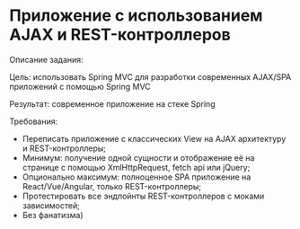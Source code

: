 # Приложение с использованием AJAX и REST-контроллеров

Описание задания:

Цель: использовать Spring MVC для разработки современных AJAX/SPA приложений c помощью Spring MVC

Результат: современное приложение на стеке Spring

Требования:

- Переписать приложение с классических View на AJAX архитектуру и REST-контроллеры;
- Минимум: получение одной сущности и отображение её на странице с помощью XmlHttpRequest, fetch api или jQuery;
- Опционально максимум: полноценное SPA приложение на React/Vue/Angular, только REST-контроллеры;
- Протестировать все эндпойнты REST-контроллеров с моками зависимостей;
- Без фанатизма)